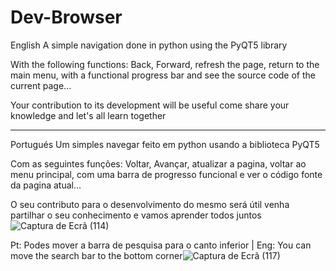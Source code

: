 # Dev-Browser
English
A simple navigation done in python using the PyQT5 library

With the following functions:
Back, Forward, refresh the page, return to the main menu, with a functional progress bar and see the source code of the current page...

Your contribution to its development will be useful come share your knowledge and let's all learn together
_________________________________________________________________________________________________________
Portugués
Um simples navegar feito em python usando a biblioteca PyQT5

Com as seguintes funções:
Voltar, Avançar, atualizar a pagina, voltar ao menu principal, com uma barra de progresso funcional e ver o código fonte da pagina atual...

O seu contributo para o desenvolvimento do mesmo será útil venha partilhar o seu conhecimento e vamos aprender todos juntos
![Captura de Ecrã (114)](https://github.com/AlvaroMbeiaDanie1234/Dev-Browser/assets/83843553/09f5149b-7825-4c5f-9ad2-83dc875b70fb)

Pt: Podes mover a barra de pesquisa para o canto inferior   | Eng:  You can move the search bar to the bottom corner![Captura de Ecrã (117)](https://github.com/AlvaroMbeiaDanie1234/Dev-Browser/assets/83843553/a9e1aad4-24b3-441d-a943-5df63f64c6b5)
